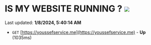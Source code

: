 # IS MY WEBSITE RUNNING ? [![](https://img.shields.io/static/v1?label=Sponsor&message=%E2%9D%A4&logo=GitHub&color=%23fe8e86)](https://github.com/sponsors/<username>)

Last updated: **1/8/2024, 5:40:14 AM**

- `GET` [https://youssefservice.me](https://youssefservice.me) - **Up** (1035ms)
